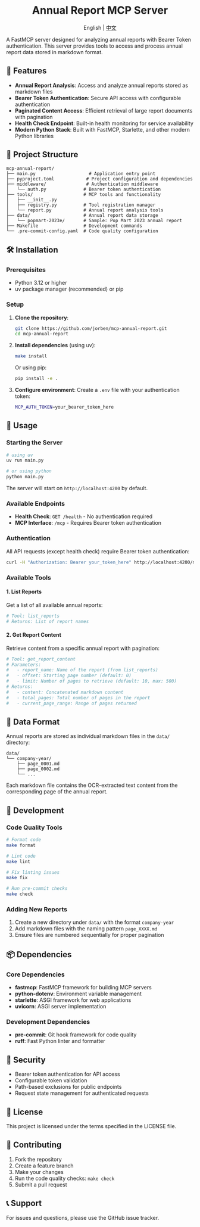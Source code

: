 <div align="center">
<h1>Annual Report MCP Server</h1>
<p align="center">English | <a href="./README_zh.md">中文</a> </p>
</div>

A FastMCP server designed for analyzing annual reports with Bearer Token authentication. This server provides tools to access and process annual report data stored in markdown format.

## 🚀 Features

- **Annual Report Analysis**: Access and analyze annual reports stored as markdown files
- **Bearer Token Authentication**: Secure API access with configurable authentication
- **Paginated Content Access**: Efficient retrieval of large report documents with pagination
- **Health Check Endpoint**: Built-in health monitoring for service availability
- **Modern Python Stack**: Built with FastMCP, Starlette, and other modern Python libraries

## 📁 Project Structure

```
mcp-annual-report/
├── main.py                    # Application entry point
├── pyproject.toml            # Project configuration and dependencies
├── middleware/               # Authentication middleware
│   └── auth.py              # Bearer token authentication
├── tools/                   # MCP tools and functionality
│   ├── __init__.py
│   ├── registry.py          # Tool registration manager
│   └── report.py            # Annual report analysis tools
├── data/                    # Annual report data storage
│   └── popmart-2023e/       # Sample: Pop Mart 2023 annual report
├── Makefile                 # Development commands
└── .pre-commit-config.yaml  # Code quality configuration
```

## 🛠️ Installation

### Prerequisites

- Python 3.12 or higher
- uv package manager (recommended) or pip

### Setup

1. **Clone the repository**:
   ```bash
   git clone https://github.com/jorben/mcp-annual-report.git
   cd mcp-annual-report
   ```

2. **Install dependencies** (using uv):
   ```bash
   make install
   ```

   Or using pip:
   ```bash
   pip install -e .
   ```

3. **Configure environment**:
   Create a `.env` file with your authentication token:
   ```bash
   MCP_AUTH_TOKEN=your_bearer_token_here
   ```

## 🚀 Usage

### Starting the Server

```bash
# using uv
uv run main.py

# or using python
python main.py
```

The server will start on `http://localhost:4200` by default.

### Available Endpoints

- **Health Check**: `GET /health` - No authentication required
- **MCP Interface**: `/mcp` - Requires Bearer token authentication

### Authentication

All API requests (except health check) require Bearer token authentication:

```bash
curl -H "Authorization: Bearer your_token_here" http://localhost:4200/mcp
```

### Available Tools

#### 1. List Reports

Get a list of all available annual reports:

```python
# Tool: list_reports
# Returns: List of report names
```

#### 2. Get Report Content

Retrieve content from a specific annual report with pagination:

```python
# Tool: get_report_content
# Parameters:
#   - report_name: Name of the report (from list_reports)
#   - offset: Starting page number (default: 0)
#   - limit: Number of pages to retrieve (default: 10, max: 500)
# Returns:
#   - content: Concatenated markdown content
#   - total_pages: Total number of pages in the report
#   - current_page_range: Range of pages returned
```

## 🧪 Data Format

Annual reports are stored as individual markdown files in the `data/` directory:

```
data/
└── company-year/
    ├── page_0001.md
    ├── page_0002.md
    └── ...
```

Each markdown file contains the OCR-extracted text content from the corresponding page of the annual report.

## 🔧 Development

### Code Quality Tools

```bash
# Format code
make format

# Lint code
make lint

# Fix linting issues
make fix

# Run pre-commit checks
make check
```

### Adding New Reports

1. Create a new directory under `data/` with the format `company-year`
2. Add markdown files with the naming pattern `page_XXXX.md`
3. Ensure files are numbered sequentially for proper pagination

## 📦 Dependencies

### Core Dependencies

- **fastmcp**: FastMCP framework for building MCP servers
- **python-dotenv**: Environment variable management
- **starlette**: ASGI framework for web applications
- **uvicorn**: ASGI server implementation

### Development Dependencies

- **pre-commit**: Git hook framework for code quality
- **ruff**: Fast Python linter and formatter

## 🔐 Security

- Bearer token authentication for API access
- Configurable token validation
- Path-based exclusions for public endpoints
- Request state management for authenticated requests

## 📝 License

This project is licensed under the terms specified in the LICENSE file.

## 🤝 Contributing

1. Fork the repository
2. Create a feature branch
3. Make your changes
4. Run the code quality checks: `make check`
5. Submit a pull request

## 📞 Support

For issues and questions, please use the GitHub issue tracker.
